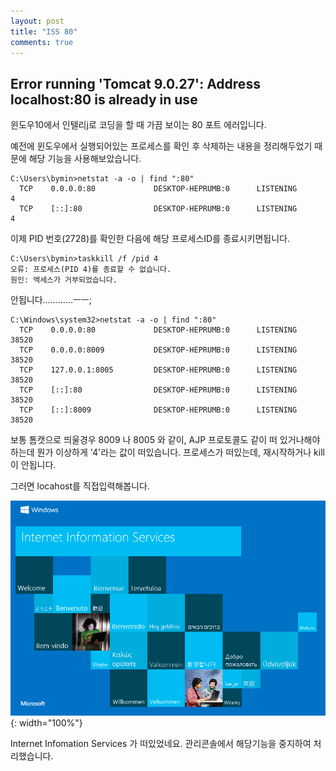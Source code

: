 ```yaml
---
layout: post
title: "ISS 80"
comments: true
---
```


Error running 'Tomcat 9.0.27': Address localhost:80 is already in use
---

윈도우10에서 인텔리j로 코딩을 할 때 가끔 보이는 80 포트 에러입니다.

예전에 윈도우에서 실행되어있는 프로세스를 확인 후 삭제하는 내용을 정리해두었기 때문에 해당 기능을 사용해보았습니다.

```
C:\Users\bymin>netstat -a -o | find ":80"
  TCP    0.0.0.0:80             DESKTOP-HEPRUMB:0      LISTENING       4
  TCP    [::]:80                DESKTOP-HEPRUMB:0      LISTENING       4

```

이제 PID 번호(2728)를 확인한 다음에 해당 프로세스ID를 종료시키면됩니다.

```
C:\Users\bymin>taskkill /f /pid 4
오류: 프로세스(PID 4)를 종료할 수 없습니다.
원인: 액세스가 거부되었습니다.
```

안됩니다............ㅡㅡ;
```
C:\Windows\system32>netstat -a -o | find ":80"
  TCP    0.0.0.0:80             DESKTOP-HEPRUMB:0      LISTENING       38520
  TCP    0.0.0.0:8009           DESKTOP-HEPRUMB:0      LISTENING       38520
  TCP    127.0.0.1:8005         DESKTOP-HEPRUMB:0      LISTENING       38520
  TCP    [::]:80                DESKTOP-HEPRUMB:0      LISTENING       38520
  TCP    [::]:8009              DESKTOP-HEPRUMB:0      LISTENING       38520
```
보통 톰캣으로 띄울경우 8009 나 8005 와 같이, AJP 프로토콜도 같이 떠 있거나해야하는데 뭔가 이상하게 '4'라는 값이 떠있습니다.
프로세스가 떠있는데,
재시작하거나 kill이 안됩니다.

그러면 locahost를 직접입력해봅니다.

![이미지](/images/20200422iis.PNG){: width="100%"}

Internet Infomation Services 가 떠있었네요.
관리콘솔에서 해당기능을 중지하여 처리했습니다.
